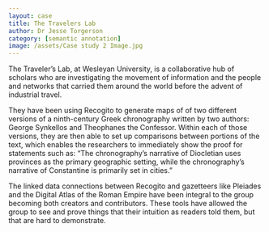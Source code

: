 ```yaml
---
layout: case
title: The Travelers Lab
author: Dr Jesse Torgerson
category: [semantic annotation]
image: /assets/Case study 2 Image.jpg
---
```


The Traveler’s Lab, at Wesleyan University, is a collaborative hub of scholars who are investigating the movement of information and the people and networks that carried them around the world before the advent of industrial travel. 

They have been using Recogito to generate maps of of two different versions of a ninth-century Greek chronography written by two authors: George Synkellos and Theophanes the Confessor. Within each of those versions, they are then able to set up comparisons between portions of the text, which enables the researchers to immediately show the proof for statements such as: “The chronography’s narrative of Diocletian uses provinces as the primary geographic setting, while the chronography’s narrative of Constantine is primarily set in cities.”

The linked data connections between Recogito and gazetteers like Pleiades and the Digital Atlas of the Roman Empire have been integral to the group becoming both creators and contributors. These tools have allowed the group to see and prove things that their intuition as readers told them, but that are hard to demonstrate.

